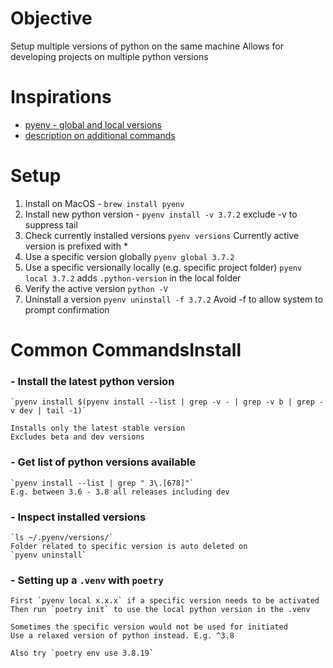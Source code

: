 # Objective
Setup multiple versions of python on the same machine
Allows for developing projects on multiple python versions

# Inspirations
- [pyenv - global and local versions](https://www.youtube.com/watch?v=3my06DUnApM)
- [description on additional commands](https://realpython.com/intro-to-pyenv/)


# Setup 
1. Install on MacOS - `brew install pyenv` 
1. Install new python version - `pyenv install -v 3.7.2`
    exclude -v to suppress tail
1. Check currently installed versions `pyenv versions`
    Currently active version is prefixed with *
1. Use a specific version globally `pyenv global 3.7.2`
1. Use a specific versionally locally (e.g. specific project folder) `pyenv local 3.7.2`
    adds `.python-version` in the local folder
1. Verify the active version `python -V`
1. Uninstall a version `pyenv uninstall -f 3.7.2`
    Avoid -f to allow system to prompt confirmation



# Common CommandsInstall
### - Install the latest python version
    `pyenv install $(pyenv install --list | grep -v - | grep -v b | grep -v dev | tail -1)`
    
    Installs only the latest stable version
    Excludes beta and dev versions

### - Get list of python versions available
    `pyenv install --list | grep " 3\.[678]"`
    E.g. between 3.6 - 3.8 all releases including dev

### - Inspect installed versions
    `ls ~/.pyenv/versions/`
    Folder related to specific version is auto deleted on 
    `pyenv uninstall`

### - Setting up a `.venv` with `poetry`
    First `pyenv local x.x.x` if a specific version needs to be activated
    Then run `poetry init` to use the local python version in the .venv

    Sometimes the specific version would not be used for initiated
    Use a relaxed version of python instead. E.g. ^3.8

    Also try `poetry env use 3.8.19`

